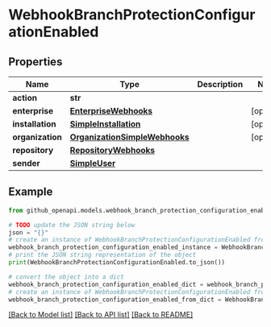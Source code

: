 # WebhookBranchProtectionConfigurationEnabled


## Properties

Name | Type | Description | Notes
------------ | ------------- | ------------- | -------------
**action** | **str** |  | 
**enterprise** | [**EnterpriseWebhooks**](EnterpriseWebhooks.md) |  | [optional] 
**installation** | [**SimpleInstallation**](SimpleInstallation.md) |  | [optional] 
**organization** | [**OrganizationSimpleWebhooks**](OrganizationSimpleWebhooks.md) |  | [optional] 
**repository** | [**RepositoryWebhooks**](RepositoryWebhooks.md) |  | 
**sender** | [**SimpleUser**](SimpleUser.md) |  | 

## Example

```python
from github_openapi.models.webhook_branch_protection_configuration_enabled import WebhookBranchProtectionConfigurationEnabled

# TODO update the JSON string below
json = "{}"
# create an instance of WebhookBranchProtectionConfigurationEnabled from a JSON string
webhook_branch_protection_configuration_enabled_instance = WebhookBranchProtectionConfigurationEnabled.from_json(json)
# print the JSON string representation of the object
print(WebhookBranchProtectionConfigurationEnabled.to_json())

# convert the object into a dict
webhook_branch_protection_configuration_enabled_dict = webhook_branch_protection_configuration_enabled_instance.to_dict()
# create an instance of WebhookBranchProtectionConfigurationEnabled from a dict
webhook_branch_protection_configuration_enabled_from_dict = WebhookBranchProtectionConfigurationEnabled.from_dict(webhook_branch_protection_configuration_enabled_dict)
```
[[Back to Model list]](../README.md#documentation-for-models) [[Back to API list]](../README.md#documentation-for-api-endpoints) [[Back to README]](../README.md)


